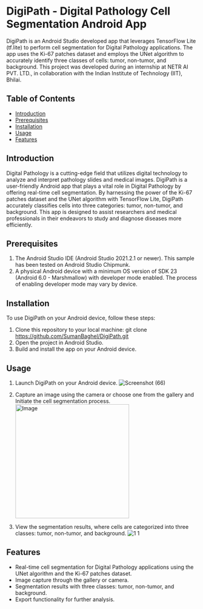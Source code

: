 # DigiPath - Digital Pathology Cell Segmentation Android App

DigiPath is an Android Studio developed app that leverages TensorFlow Lite (tf.lite) to perform cell segmentation for Digital Pathology applications. The app uses the Ki-67 patches dataset and employs the UNet algorithm to accurately identify three classes of cells: tumor, non-tumor, and background. This project was developed during an internship at NETR AI PVT. LTD., in collaboration with the Indian Institute of Technology (IIT), Bhilai.

## Table of Contents

- [Introduction](#introduction)
- [Prerequisites](#Prerequisites)
- [Installation](#installation)
- [Usage](#usage)
- [Features](#features)

## Introduction

Digital Pathology is a cutting-edge field that utilizes digital technology to analyze and interpret pathology slides and medical images. DigiPath is a user-friendly Android app that plays a vital role in Digital Pathology by offering real-time cell segmentation. By harnessing the power of the Ki-67 patches dataset and the UNet algorithm with TensorFlow Lite, DigiPath accurately classifies cells into three categories: tumor, non-tumor, and background. This app is designed to assist researchers and medical professionals in their endeavors to study and diagnose diseases more efficiently.

## Prerequisites

1. The Android Studio IDE (Android Studio 2021.2.1 or newer). This sample has been tested on Android Studio Chipmunk.
2. A physical Android device with a minimum OS version of SDK 23 (Android 6.0 - Marshmallow) with developer mode enabled. The process of enabling developer mode may vary by device.

## Installation

To use DigiPath on your Android device, follow these steps:

1. Clone this repository to your local machine: git clone https://github.com/SumanBaghel/DigiPath.git
2. Open the project in Android Studio.
3. Build and install the app on your Android device.

## Usage

1. Launch DigiPath on your Android device.
   ![Screenshot (66)](https://github.com/SumanBaghel/DigiPath/assets/89180252/cda95884-8da4-4419-ac0c-204bf61cfc5c)

2. Capture an image using the camera or choose one from the gallery and Initiate the cell segmentation process.
   <img src="https://github.com/SumanBaghel/DigiPath/blob/main/assets/89180252/18c7907e-c16b-4b61-a2ed-c2f90d22d7de.png" alt="Image" width="300px" />
   
4. View the segmentation results, where cells are categorized into three classes: tumor, non-tumor, and background.
   ![1 1](https://github.com/SumanBaghel/DigiPath/assets/89180252/03a61da6-3419-4a32-a977-51875d49fda1)

## Features

- Real-time cell segmentation for Digital Pathology applications using the UNet algorithm and the Ki-67 patches dataset.
- Image capture through the gallery or camera.
- Segmentation results with three classes: tumor, non-tumor, and background.
- Export functionality for further analysis.





